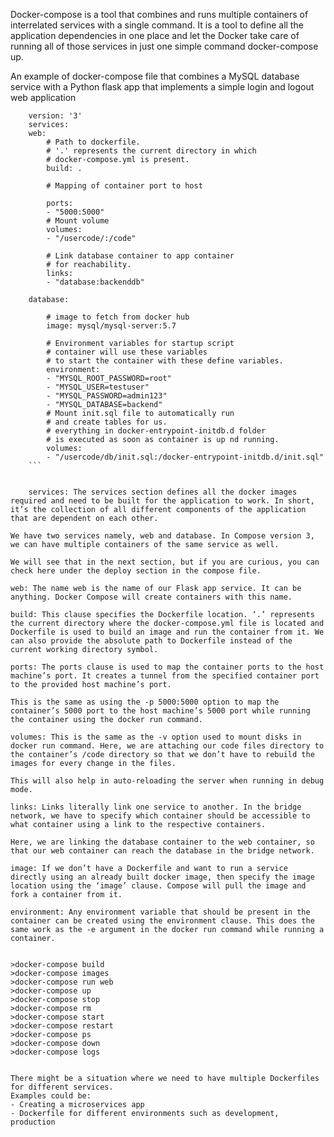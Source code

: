 Docker-compose is a tool that combines and runs multiple containers of interrelated services with a single command. It is a tool to define all the application dependencies in one place and let the Docker take care of running all of those services in just one simple command docker-compose up.


An example of docker-compose file that combines a MySQL database service with a Python flask app that implements a simple login and logout web application
```
    version: '3'
    services:
    web:
        # Path to dockerfile.
        # '.' represents the current directory in which
        # docker-compose.yml is present.
        build: .

        # Mapping of container port to host
        
        ports:
        - "5000:5000"
        # Mount volume 
        volumes:
        - "/usercode/:/code"

        # Link database container to app container 
        # for reachability.
        links:
        - "database:backenddb"
        
    database:

        # image to fetch from docker hub
        image: mysql/mysql-server:5.7

        # Environment variables for startup script
        # container will use these variables
        # to start the container with these define variables. 
        environment:
        - "MYSQL_ROOT_PASSWORD=root"
        - "MYSQL_USER=testuser"
        - "MYSQL_PASSWORD=admin123"
        - "MYSQL_DATABASE=backend"
        # Mount init.sql file to automatically run 
        # and create tables for us.
        # everything in docker-entrypoint-initdb.d folder
        # is executed as soon as container is up nd running.
        volumes:
        - "/usercode/db/init.sql:/docker-entrypoint-initdb.d/init.sql"
    ```


    services: The services section defines all the docker images required and need to be built for the application to work. In short, it’s the collection of all different components of the application that are dependent on each other.

We have two services namely, web and database. In Compose version 3, we can have multiple containers of the same service as well.

We will see that in the next section, but if you are curious, you can check here under the deploy section in the compose file.

web: The name web is the name of our Flask app service. It can be anything. Docker Compose will create containers with this name.

build: This clause specifies the Dockerfile location. ‘.’ represents the current directory where the docker-compose.yml file is located and Dockerfile is used to build an image and run the container from it. We can also provide the absolute path to Dockerfile instead of the current working directory symbol.

ports: The ports clause is used to map the container ports to the host machine’s port. It creates a tunnel from the specified container port to the provided host machine’s port.

This is the same as using the -p 5000:5000 option to map the container’s 5000 port to the host machine’s 5000 port while running the container using the docker run command.

volumes: This is the same as the -v option used to mount disks in docker run command. Here, we are attaching our code files directory to the container’s /code directory so that we don’t have to rebuild the images for every change in the files.

This will also help in auto-reloading the server when running in debug mode.

links: Links literally link one service to another. In the bridge network, we have to specify which container should be accessible to what container using a link to the respective containers.

Here, we are linking the database container to the web container, so that our web container can reach the database in the bridge network.

image: If we don’t have a Dockerfile and want to run a service directly using an already built docker image, then specify the image location using the ‘image’ clause. Compose will pull the image and fork a container from it.

environment: Any environment variable that should be present in the container can be created using the environment clause. This does the same work as the -e argument in the docker run command while running a container.


>docker-compose build
>docker-compose images
>docker-compose run web
>docker-compose up
>docker-compose stop
>docker-compose rm
>docker-compose start
>docker-compose restart
>docker-compose ps
>docker-compose down
>docker-compose logs


There might be a situation where we need to have multiple Dockerfiles for different services.
Examples could be:
- Creating a microservices app
- Dockerfile for different environments such as development, production


